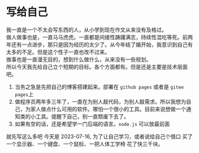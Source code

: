 # 写给自己

  
  
  

我一直是一个不太会写东西的人，从小学到现在作文从来没有及格过。  
做人做事也是，一直马马虎虎。一直都是间接性踌躇满志，持续性混吃等死。前两年还有一点进步，那只是因为经历的太少了。从今年结了婚开始，我意识到自己有太多的不足。但是这个性子一直也改不过来。  
做事也是一直漫无目的，想到什么做什么，从来没有一些规划。  
所以今天我先给自己立个短期的目标。各个方面都有。但是还是主要是技术层面吧。

1. 当务之急是先把自己的博客搭建起来。部署在 `github pages` 或者是 `gitee pages`上
2. 做程序员两年多三年了，一直在为别人敲代码，为别人敲需求。所以我想为自己，为家人做点什么可用的软件。哪怕一个很小的工具。目前来说想做一个通知类的小工具。提醒下自己，别一直颓废下去了。
3. 如果有空的话，还是希望学一门后端的语言。`node.js` 可以放最前面

就先写这么多吧 今天是 2023-07-16, 为了让自己学习，或者说给自己个借口 买了一个显示器、一个键盘、一个鼠标、一把人体工学椅 花了快三千块。  

